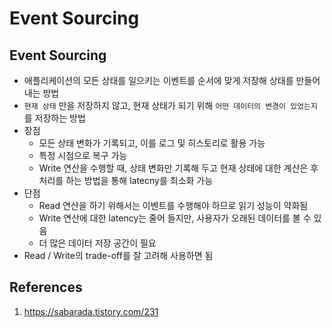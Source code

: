 # Event Sourcing

## Event Sourcing

- 애플리케이션의 모든 상태를 일으키는 이벤트를 순서에 맞게 저장해 상태를 만들어내는 방법
- `현재 상태` 만을 저장하지 않고, 현재 상태가 되기 위해 `어떤 데이터의 변경이 있었는지`를 저장하는 방법
- 장점
  - 모든 상태 변화가 기록되고, 이를 로그 및 히스토리로 활용 가능
  - 특정 시점으로 복구 가능
  - Write 연산을 수행할 때, 상태 변화만 기록해 두고 현재 상태에 대한 계산은 후처리를 하는 방법을 통해 latecny를 최소화 가능
- 단점
  - Read 연산을 하기 위해서는 이벤트를 수행해야 하므로 읽기 성능이 약화됨
  - Write 연산에 대한 latency는 줄어 들지만, 사용자가 오래된 데이터를 볼 수 있음
  - 더 많은 데이터 저장 공간이 필요
- Read / Write의 trade-off를 잘 고려해 사용하면 됨

## References

1. https://sabarada.tistory.com/231
